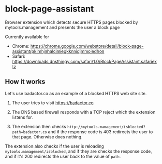 # block-page-assistant

Browser extension which detects secure HTTPS pages blocked by mytools.management and presents the user a block page

Currently available for

* Chrome: https://chrome.google.com/webstore/detail/block-page-assistant/pkimhjnhalcimiegkknnidjmmoiedhon
* Safari: https://downloads.dnsthingy.com/safari/1.0/BlockPageAssistant.safariextz

## How it works

Let's use badactor.co as an example of a blocked HTTPS web site site.

1. The user tries to visit https://badactor.co

2. The DNS based firewall responds with a TCP reject which the extension listens for.

3. The extension then checks `http://mytools.management/isblocked?path=badactor.co` and if the response code is 403 redirects the user to that page. Otherwise does nothing.

The extension also checks if the user is reloading `mytools.management/isblocked`, and if they are checks the response code, and if it's 200 redirects the user back to the value of `path`.